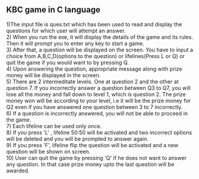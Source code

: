 ## KBC game in C language<br>
1)The input file is ques.txt which has been used to read and display the questions for which user will attempt an answer.<br>
2) When you run the exe, it will display the details of the game and its rules. Then it will prompt you to enter any key to start a game.<br>
3) After that, a question will be displayed on the screen. You have to input a choice from A,B,C,D(options to the question) or lifelines(Press L or Q) or quit the game
   if you would want to by pressing Q.<br>
4) Upon answering the question, appropriate message along with prize money will be displayed in the screen.<br>
5) There are 2 intermeditate levels. One at question 2 and the other at question 7. If you incorrectly answer a question between Q3 to Q7, you will lose all the money
   and fall down to level 1, which is question 2. The prize money won will be according to your level, i.e it will be the prize money for Q2 even if you have answered     one question between 3 to 7 incorrectly.<br>
6) If a question is incorrectly answered, you will not be able to proceed in the game.<br>
7) Each lifeline can be used only once.<br>
8) If you press 'L' , lifeline 50:50 will be activated and two incorrect options will be deleted and you will be prompted to answer again.<br>
9) If you press 'F', lifeline flip the question will be activated and a new question will be shown on screen.<br>
10) User can quit the game by pressing 'Q' if he does not want to answer any question. In that case prize money upto the last question will be awarded.<br>
